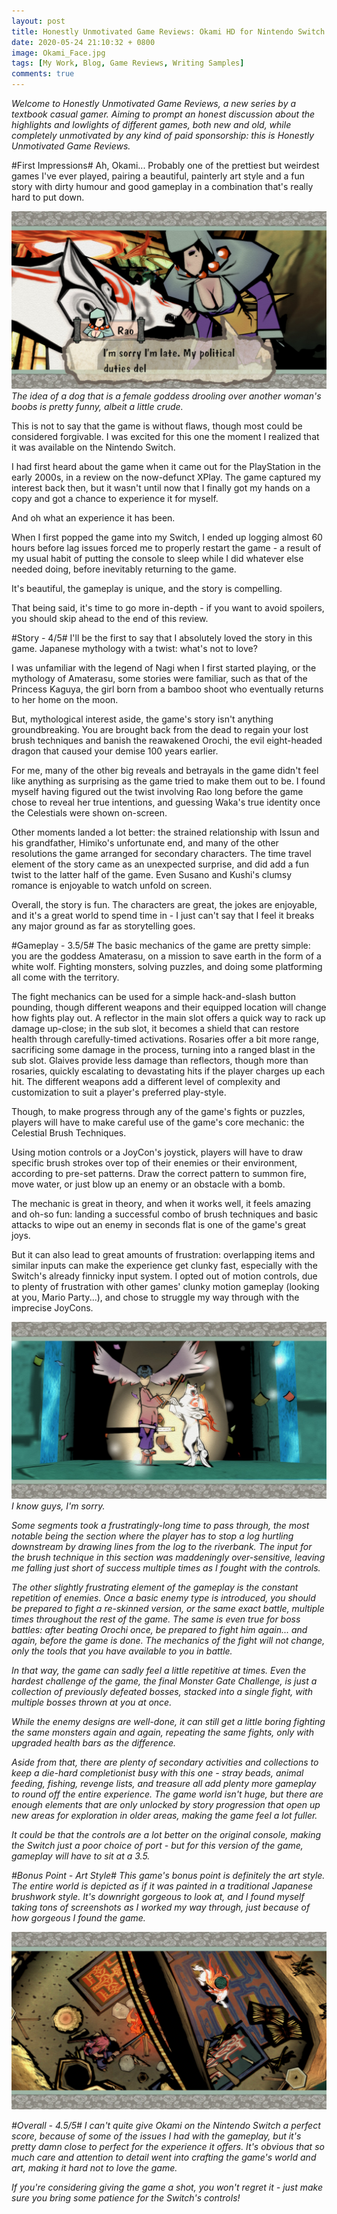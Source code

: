 ```yaml
---
layout: post
title: Honestly Unmotivated Game Reviews: Okami HD for Nintendo Switch
date: 2020-05-24 21:10:32 + 0800
image: Okami_Face.jpg
tags: [My Work, Blog, Game Reviews, Writing Samples]
comments: true
---
```

<i>Welcome to Honestly Unmotivated Game Reviews, a new series by a textbook casual gamer. Aiming to prompt an honest discussion about the highlights and lowlights of different games, both new and old, while completely unmotivated by any kind of paid sponsorship: this is Honestly Unmotivated Game Reviews.</i>

#First Impressions#
Ah, Okami... Probably one of the prettiest but weirdest games I've ever played, pairing a beautiful, painterly art style and a fun story with dirty humour and good gameplay in a combination that's really hard to put down.

<img src="../img/Okami_Rao.jpg"/>
<i>The idea of a dog that is a female goddess drooling over another woman's boobs is pretty funny, albeit a little crude.</i>

This is not to say that the game is without flaws, though most could be considered forgivable. I was excited for this one the moment I realized that it was available on the Nintendo Switch.

I had first heard about the game when it came out for the PlayStation in the early 2000s, in a review on the now-defunct XPlay. The game captured my interest back then, but it wasn't until now that I finally got my hands on a copy and got a chance to experience it for myself.

And oh what an experience it has been.

When I first popped the game into my Switch, I ended up logging almost 60 hours before lag issues forced me to properly restart the game - a result of my usual habit of putting the console to sleep while I did whatever else needed doing, before inevitably returning to the game.

It's beautiful, the gameplay is unique, and the story is compelling.  

That being said, it's time to go more in-depth - if you want to avoid spoilers, you should skip ahead to the end of this review.

#Story - 4/5#
I'll be the first to say that I absolutely loved the story in this game. Japanese mythology with a twist: what's not to love?

I was unfamiliar with the legend of Nagi when I first started playing, or the mythology of Amaterasu, some stories were familiar, such as that of the Princess Kaguya, the girl born from a bamboo shoot who eventually returns to her home on the moon.

But, mythological interest aside, the game's story isn't anything groundbreaking. You are brought back from the dead to regain your lost brush techniques and banish the reawakened Orochi, the evil eight-headed dragon that caused your demise 100 years earlier.

For me, many of the other big reveals and betrayals in the game didn't feel like anything as surprising as the game tried to make them out to be. I found myself having figured out the twist involving Rao long before the game chose to reveal her true intentions, and guessing Waka's true identity once the Celestials were shown on-screen.

Other moments landed a lot better: the strained relationship with Issun and his grandfather, Himiko's unfortunate end, and many of the other resolutions the game arranged for secondary characters. The time travel element of the story came as an unexpected surprise, and did add a fun twist to the latter half of the game. Even Susano and Kushi's clumsy romance is enjoyable to watch unfold on screen.

Overall, the story is fun. The characters are great, the jokes are enjoyable, and it's a great world to spend time in - I just can't say that I feel it breaks any major ground as far as storytelling goes.

#Gameplay - 3.5/5#
The basic mechanics of the game are pretty simple: you are the goddess Amaterasu, on a mission to save earth in the form of a white wolf. Fighting monsters, solving puzzles, and doing some platforming all come with the territory.  

The fight mechanics can be used for a simple hack-and-slash button pounding, though different weapons and their equipped location will change how fights play out. A reflector in the main slot offers a quick way to rack up damage up-close; in the sub slot, it becomes a shield that can restore health through carefully-timed activations. Rosaries offer a bit more range, sacrificing some damage in the process, turning into a ranged blast in the sub slot. Glaives provide less damage than reflectors, though more than rosaries, quickly escalating to devastating hits if the player charges up each hit. The different weapons add a different level of complexity and customization to suit a player's preferred play-style.

Though, to make progress through any of the game's fights or puzzles, players will have to make careful use of the game's core mechanic: the Celestial Brush Techniques.

Using motion controls or a JoyCon's joystick, players will have to draw specific brush strokes over top of their enemies or their environment, according to pre-set patterns. Draw the correct pattern to summon fire, move water, or just blow up an enemy or an obstacle with a bomb.

The mechanic is great in theory, and when it works well, it feels amazing and oh-so fun: landing a successful combo of brush techniques and basic attacks to wipe out an enemy in seconds flat is one of the game's great joys.

But it can also lead to great amounts of frustration: overlapping items and similar inputs can make the experience get clunky fast, especially with the Switch's already finnicky input system. I opted out of motion controls, due to plenty of frustration with other games' clunky motion gameplay (looking at you, Mario Party...), and chose to struggle my way through with the imprecise JoyCons.

<img src="../img/Okami_Surprise.jpg"/>
<i>I know guys, I'm sorry.<i>

Some segments took a frustratingly-long time to pass through, the most notable being the section where the player has to stop a log hurtling downstream by drawing lines from the log to the riverbank. The input for the brush technique in this section was maddeningly over-sensitive, leaving me falling just short of success multiple times as I fought with the controls.

The other slightly frustrating element of the gameplay is the constant repetition of enemies. Once a basic enemy type is introduced, you should be prepared to fight a re-skinned version, or the same exact battle, multiple times throughout the rest of the game. The same is even true for boss battles: after beating Orochi once, be prepared to fight him again... and again, before the game is done. The mechanics of the fight will not change, only the tools that you have available to you in battle.

In that way, the game can sadly feel a little repetitive at times. Even the hardest challenge of the game, the final Monster Gate Challenge, is just a collection of previously defeated bosses, stacked into a single fight, with multiple bosses thrown at you at once.

While the enemy designs are well-done, it can still get a little boring fighting the same monsters again and again, repeating the same fights, only with upgraded health bars as the difference.

Aside from that, there are plenty of secondary activities and collections to keep a die-hard completionist busy with this one - stray beads, animal feeding, fishing, revenge lists, and treasure all add plenty more gameplay to round off the entire experience. The game world isn't huge, but there are enough elements that are only unlocked by story progression that open up new areas for exploration in older areas, making the game feel a lot fuller.

It could be that the controls are a lot better on the original console, making the Switch just a poor choice of port - but for this version of the game, gameplay will have to sit at a 3.5.

#Bonus Point - Art Style#
This game's bonus point is definitely the art style. The entire world is depicted as if it was painted in a traditional Japanese brushwork style. It's downright gorgeous to look at, and I found myself taking tons of screenshots as I worked my way through, just because of how gorgeous I found the game.

<img src="../img/Okami_Pretty.jpg"/>

#Overall - 4.5/5#
I can't quite give Okami on the Nintendo Switch a perfect score, because of some of the issues I had with the gameplay, but it's pretty damn close to perfect for the experience it offers. It's obvious that so much care and attention to detail went into crafting the game's world and art, making it hard not to love the game.

If you're considering giving the game a shot, you won't regret it - just make sure you bring some patience for the Switch's controls!
